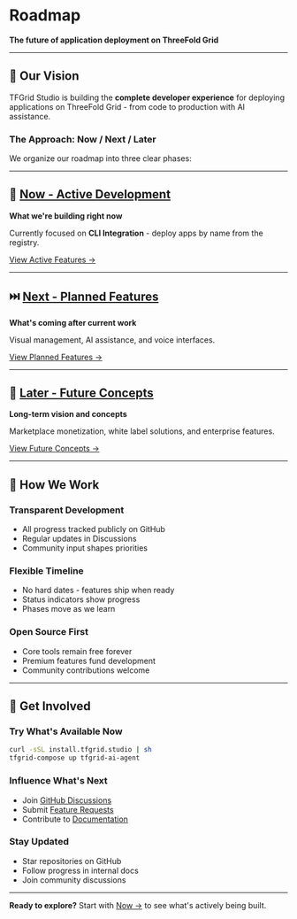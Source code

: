 # Roadmap

**The future of application deployment on ThreeFold Grid**

---

## 🎯 Our Vision

TFGrid Studio is building the **complete developer experience** for deploying applications on ThreeFold Grid - from code to production with AI assistance.

### The Approach: Now / Next / Later

We organize our roadmap into three clear phases:

---

## 🚀 [Now - Active Development](now.md)

**What we're building right now**

Currently focused on **CLI Integration** - deploy apps by name from the registry.

[View Active Features →](now.md)

---

## ⏭️ [Next - Planned Features](next.md)

**What's coming after current work**

Visual management, AI assistance, and voice interfaces.

[View Planned Features →](next.md)

---

## 🔮 [Later - Future Concepts](later.md)

**Long-term vision and concepts**

Marketplace monetization, white label solutions, and enterprise features.

[View Future Concepts →](later.md)

---

## 📍 How We Work

### Transparent Development

- All progress tracked publicly on GitHub
- Regular updates in Discussions
- Community input shapes priorities

### Flexible Timeline

- No hard dates - features ship when ready
- Status indicators show progress
- Phases move as we learn

### Open Source First

- Core tools remain free forever
- Premium features fund development
- Community contributions welcome

---

## 🤝 Get Involved

### Try What's Available Now
```bash
curl -sSL install.tfgrid.studio | sh
tfgrid-compose up tfgrid-ai-agent
```

### Influence What's Next

- Join [GitHub Discussions](https://github.com/orgs/tfgrid-studio/discussions)
- Submit [Feature Requests](https://github.com/tfgrid-studio/tfgrid-compose/issues)
- Contribute to [Documentation](https://github.com/tfgrid-studio/tfgrid-docs)

### Stay Updated

- Star repositories on GitHub
- Follow progress in internal docs
- Join community discussions

---

**Ready to explore?** Start with [Now →](now.md) to see what's actively being built.

